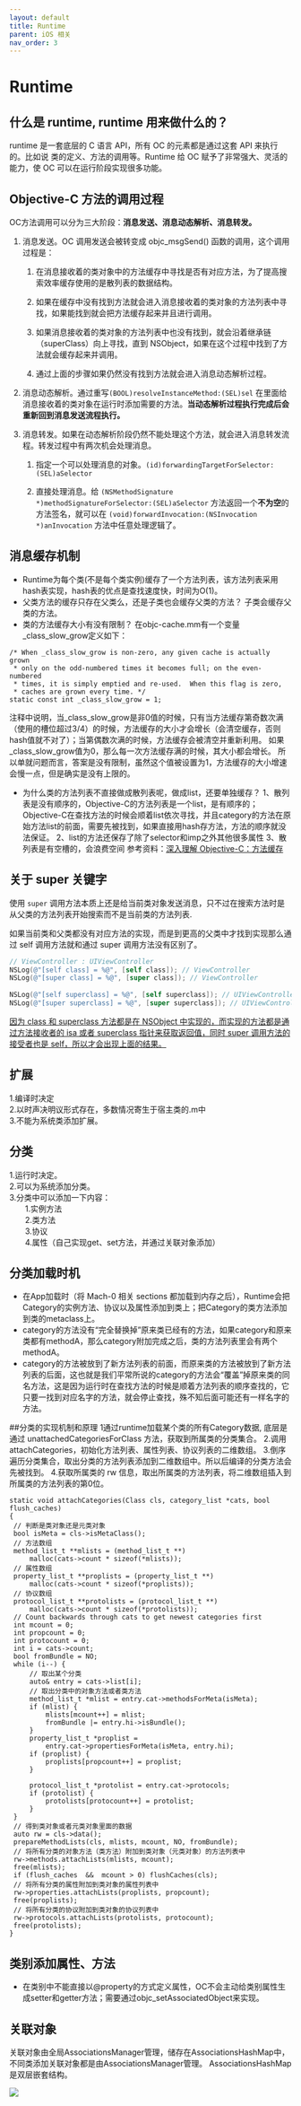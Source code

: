```yaml
---
layout: default
title: Runtime
parent: iOS 相关
nav_order: 3
---
```


# Runtime

## 什么是 runtime, runtime 用来做什么的？

runtime 是一套底层的 C 语言 API，所有 OC 的元素都是通过这套 API 来执行的。比如说 类的定义、方法的调用等。Runtime 给 OC 赋予了非常强大、灵活的能力，使 OC 可以在运行阶段实现很多功能。

## Objective-C 方法的调用过程

OC方法调用可以分为三大阶段：**消息发送、消息动态解析、消息转发。**

1. 消息发送。OC 调用发送会被转变成 objc_msgSend() 函数的调用，这个调用过程是：
   
   1. 在消息接收着的类对象中的方法缓存中寻找是否有对应方法，为了提高搜索效率缓存使用的是散列表的数据结构。
   
   2. 如果在缓存中没有找到方法就会进入消息接收着的类对象的方法列表中寻找，如果能找到就会把方法缓存起来并且进行调用。
   
   3. 如果消息接收着的类对象的方法列表中也没有找到，就会沿着继承链（superClass）向上寻找，直到 NSObject，如果在这个过程中找到了方法就会缓存起来并调用。
   
   4. 通过上面的步骤如果仍然没有找到方法就会进入消息动态解析过程。

2. 消息动态解析。通过重写`(BOOL)resolveInstanceMethod:(SEL)sel` 在里面给消息接收着的类对象在运行时添加需要的方法。**当动态解析过程执行完成后会重新回到消息发送流程执行。** 

3. 消息转发。如果在动态解析阶段仍然不能处理这个方法，就会进入消息转发流程。转发过程中有两次机会处理消息。
   
   1. 指定一个可以处理消息的对象。`(id)forwardingTargetForSelector:(SEL)aSelector`
   
   2. 直接处理消息。给 `(NSMethodSignature *)methodSignatureForSelector:(SEL)aSelector`  方法返回一个**不为空**的方法签名，就可以在 `(void)forwardInvocation:(NSInvocation *)anInvocation` 方法中任意处理逻辑了。

## 消息缓存机制

*   Runtime为每个类(不是每个类实例)缓存了一个方法列表，该方法列表采用hash表实现，hash表的优点是查找速度快，时间为O(1)。
*   父类方法的缓存只存在父类么，还是子类也会缓存父类的方法？
    子类会缓存父类的方法。
*   类的方法缓存大小有没有限制？
    在objc-cache.mm有一个变量_class_slow_grow定义如下：

```
/* When _class_slow_grow is non-zero, any given cache is actually grown
 * only on the odd-numbered times it becomes full; on the even-numbered
 * times, it is simply emptied and re-used.  When this flag is zero,
 * caches are grown every time. */
static const int _class_slow_grow = 1;

```

注释中说明，当_class_slow_grow是非0值的时候，只有当方法缓存第奇数次满（使用的槽位超过3/4）的时候，方法缓存的大小才会增长（会清空缓存，否则hash值就不对了）；当第偶数次满的时候，方法缓存会被清空并重新利用。 如果_class_slow_grow值为0，那么每一次方法缓存满的时候，其大小都会增长。
所以单就问题而言，答案是没有限制，虽然这个值被设置为1，方法缓存的大小增速会慢一点，但是确实是没有上限的。

*   为什么类的方法列表不直接做成散列表呢，做成list，还要单独缓存？
    1、散列表是没有顺序的，Objective-C的方法列表是一个list，是有顺序的；Objective-C在查找方法的时候会顺着list依次寻找，并且category的方法在原始方法list的前面，需要先被找到，如果直接用hash存方法，方法的顺序就没法保证。
    2、list的方法还保存了除了selector和imp之外其他很多属性
    3、散列表是有空槽的，会浪费空间
    参考资料：[深入理解 Objective-C：方法缓存](https://tech.meituan.com/2015/08/12/deep-understanding-object-c-of-method-caching.html)
    
## 关于 super 关键字

使用 `super` 调用方法本质上还是给当前类对象发送消息，只不过在搜索方法时是从父类的方法列表开始搜索而不是当前类的方法列表.

如果当前类和父类都没有对应方法的实现，而是到更高的父类中才找到实现那么通过 self 调用方法就和通过 super 调用方法没有区别了。

```objectivec
// ViewController : UIViewController
NSLog(@"[self class] = %@", [self class]); // ViewController
NSLog(@"[super class] = %@", [super class]); // ViewController
    
NSLog(@"[self superclass] = %@", [self superclass]); // UIViewController
NSLog(@"[super superclass] = %@", [super superclass]); // UIViewController
```

<u>因为 class 和 superclass 方法都是在 NSObject 中实现的，而实现的方法都是通过方法接收者的 isa 或者 superclass 指针来获取返回值，同时 super 调用方法的接受者也是 self，所以才会出现上面的结果。</u>

## 扩展
1.编译时决定   
2.以时声决明议形式存在，多数情况寄生于宿主类的.m中   
3.不能为系统类添加扩展。   

## 分类
1.运行时决定。  
2.可以为系统添加分类。  
3.分类中可以添加一下内容：    
  &emsp;&emsp;1.实例方法  
  &emsp;&emsp;2.类方法   
  &emsp;&emsp;3.协议   
  &emsp;&emsp;4.属性（自己实现get、set方法，并通过关联对象添加）
  
## 分类加载时机

*   在App加载时（将 Mach-0 相关 sections 都加载到内存之后），Runtime会把Category的实例方法、协议以及属性添加到类上；把Category的类方法添加到类的metaclass上。
*   category的方法没有“完全替换掉”原来类已经有的方法，如果category和原来类都有methodA，那么category附加完成之后，类的方法列表里会有两个methodA。
*   category的方法被放到了新方法列表的前面，而原来类的方法被放到了新方法列表的后面，这也就是我们平常所说的category的方法会“覆盖”掉原来类的同名方法，这是因为运行时在查找方法的时候是顺着方法列表的顺序查找的，它只要一找到对应名字的方法，就会停止查找，殊不知后面可能还有一样名字的方法。
  
##分类的实现机制和原理
1通过runtime加载某个类的所有Category数据, 底层是通过 unattachedCategoriesForClass 方法，获取到所属类的分类集合。
2.调用attachCategories，初始化方法列表、属性列表、协议列表的二维数组。
3.倒序遍历分类集合，取出分类的方法列表添加到二维数组中。所以后编译的分类方法会先被找到。
4.获取所属类的 rw 信息，取出所属类的方法列表，将二维数组插入到所属类的方法列表的第0位。
   ```底层代码 C++
static void attachCategories(Class cls, category_list *cats, bool flush_caches)
{
    // 判断是类对象还是元类对象
    bool isMeta = cls->isMetaClass();
    // 方法数组
    method_list_t **mlists = (method_list_t **)
        malloc(cats->count * sizeof(*mlists));
    // 属性数组
    property_list_t **proplists = (property_list_t **)
        malloc(cats->count * sizeof(*proplists));
    // 协议数组
    protocol_list_t **protolists = (protocol_list_t **)
        malloc(cats->count * sizeof(*protolists));
    // Count backwards through cats to get newest categories first
    int mcount = 0;
    int propcount = 0;
    int protocount = 0;
    int i = cats->count;
    bool fromBundle = NO;
    while (i--) {
        // 取出某个分类
        auto& entry = cats->list[i];
        // 取出分类中的对象方法或者类方法
        method_list_t *mlist = entry.cat->methodsForMeta(isMeta);
        if (mlist) {
            mlists[mcount++] = mlist;
            fromBundle |= entry.hi->isBundle();
        }
        property_list_t *proplist = 
            entry.cat->propertiesForMeta(isMeta, entry.hi);
        if (proplist) {
            proplists[propcount++] = proplist;
        }
 
        protocol_list_t *protolist = entry.cat->protocols;
        if (protolist) {
            protolists[protocount++] = protolist;
        }
    }
    // 得到类对象或者元类对象里面的数据
    auto rw = cls->data();
    prepareMethodLists(cls, mlists, mcount, NO, fromBundle);
    // 将所有分类的对象方法（类方法）附加到类对象（元类对象）的方法列表中
    rw->methods.attachLists(mlists, mcount);
    free(mlists);
    if (flush_caches  &&  mcount > 0) flushCaches(cls);
    // 将所有分类的属性附加到类对象的属性列表中
    rw->properties.attachLists(proplists, propcount);
    free(proplists);
    // 将所有分类的协议附加到类对象的协议列表中
    rw->protocols.attachLists(protolists, protocount);
    free(protolists);
}
   ```
## 类别添加属性、方法

*   在类别中不能直接以@property的方式定义属性，OC不会主动给类别属性生成setter和getter方法；需要通过objc_setAssociatedObject来实现。

## 关联对象
关联对象由全局AssociationsManager管理，储存在AssociationsHashMap中，不同类添加关联对象都是由AssociationsManager管理。
AssociationsHashMap 是双层嵌套结构。

![](https://pic.imgdb.cn/item/64d333881ddac507cc6cdbc2.jpg)

